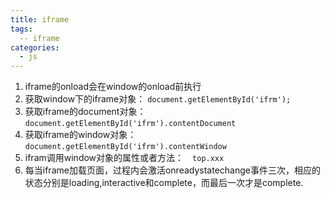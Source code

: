 ```yaml
---
title: iframe
tags:
  -- iframe
categories: 
  - js  
---
```


1. iframe的onload会在window的onload前执行
2. 获取window下的iframe对象： `document.getElementById('ifrm');`
3. 获取iframe的document对象： `document.getElementById('ifrm').contentDocument`
4. 获取iframe的window对象：   `document.getElementById('ifrm').contentWindow`
5. ifram调用window对象的属性或者方法：　`top.xxx`
6. 每当iframe加载页面，过程内会激活onreadystatechange事件三次，相应的状态分别是loading,interactive和complete，而最后一次才是complete. 
